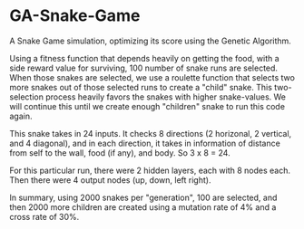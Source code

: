 # GA-Snake-Game
A Snake Game simulation, optimizing its score using the Genetic Algorithm.

Using a fitness function that depends heavily on getting the food, with a side reward value for surviving, 100 number of snake runs are selected. When those snakes are selected, we use a roulette function that selects two more snakes out of those selected runs to create a "child" snake. This two-selection process heavily favors the snakes with higher snake-values. We will continue this until we create enough "children" snake to run this code again.

This snake takes in 24 inputs. It checks 8 directions (2 horizonal, 2 vertical, and 4 diagonal), and in each direction, it takes in information of distance from self to the wall, food (if any), and body. So 3 x 8 = 24.

For this particular run, there were 2 hidden layers, each with 8 nodes each. Then there were 4 output nodes (up, down, left right).

In summary, using 2000 snakes per "generation", 100 are selected, and then 2000 more children are created using a mutation rate of 4% and a cross rate of 30%.
